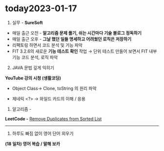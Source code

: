
# today2023-01-17
1. 실무 - **SureSoft**

- 매일 출근 오전 - **알고리즘 문제 풀기, 쉬는 시간마다 기술 블로그 정독하기**
- 매일 출근 오후 - **그날 했던 일들 명세하고 어려웠던 로직은 저장하기**
- 리팩토링 하면서 코드 분석 및 기능 파악
- FIT 3.2.6의 새로운 **기능 테스트 확인** 작업 → 
단위 테스트 만들어 보면서 FIT 내부 기능 코드 분석, 로직 파악

 2.  JAVA 문법 깊게 익히기

 **YouTube 강의 시청 (생활코딩)**

 - Object Class→ Clone, toString 의 원리 파악

 - 제네릭 <?> → 와일드 카드의 이해 / 응용

1. 알고리즘 -

  **LeetCode -** [Remove Duplicates from Sorted List](https://leetcode.com/problems/remove-duplicates-from-sorted-list/)
****

1.  하루도 빠짐 없이 영어 단어 외우기

 **(18 일차) 영어 복습 / 말해 보카**
